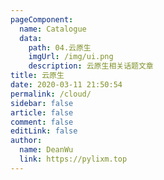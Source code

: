 ```yaml
---
pageComponent:
  name: Catalogue
  data:
    path: 04.云原生
    imgUrl: /img/ui.png
    description: 云原生相关话题文章
title: 云原生
date: 2020-03-11 21:50:54
permalink: /cloud/
sidebar: false
article: false
comment: false
editLink: false
author:
  name: DeanWu
  link: https://pylixm.top
---
```

